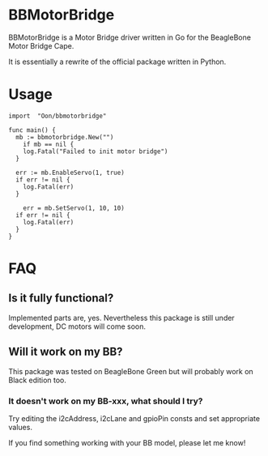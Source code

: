 # BBMotorBridge

BBMotorBridge is a Motor Bridge driver written in Go for the BeagleBone Motor Bridge Cape.

It is essentially a rewrite of the official package written in Python.

# Usage

    import	"Oon/bbmotorbridge"
    
    func main() {
      mb := bbmotorbridge.New("")
    	if mb == nil {
        log.Fatal("Failed to init motor bridge")
      }

      err := mb.EnableServo(1, true)
      if err != nil {
        log.Fatal(err)
      }

     	err = mb.SetServo(1, 10, 10)
      if err != nil {
        log.Fatal(err)
      }
    }

# FAQ

## Is it fully functional?

Implemented parts are, yes. Nevertheless this package is still under development, DC motors will come soon.

## Will it work on my BB?

This package was tested on BeagleBone Green but will probably work on Black edition too.

### It doesn't work on my BB-xxx, what should I try?

Try editing the i2cAddress, i2cLane and gpioPin consts and set appropriate values.

If you find something working with your BB model, please let me know!